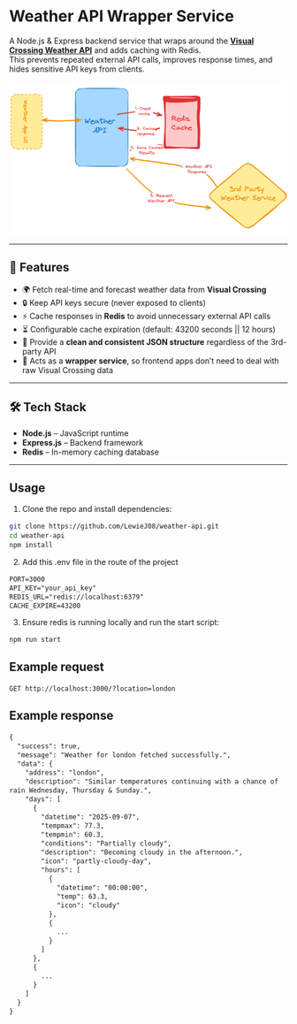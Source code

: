 # Weather API Wrapper Service

A Node.js & Express backend service that wraps around the **[Visual Crossing Weather API](https://www.visualcrossing.com/weather-api)** and adds caching with Redis.  
This prevents repeated external API calls, improves response times, and hides sensitive API keys from clients.

![Weather API Diagram](./assets/weather-api-diagram.png)

---

## 📌 Features

- 🌍 Fetch real-time and forecast weather data from **Visual Crossing**
- 🔒 Keep API keys secure (never exposed to clients)
- ⚡ Cache responses in **Redis** to avoid unnecessary external API calls
- ⏳ Configurable cache expiration (default: 43200 seconds || 12 hours)
- 🧹 Provide a **clean and consistent JSON structure** regardless of the 3rd-party API
- 🔄 Acts as a **wrapper service**, so frontend apps don’t need to deal with raw Visual Crossing data

---

## 🛠️ Tech Stack

- **Node.js** – JavaScript runtime
- **Express.js** – Backend framework
- **Redis** – In-memory caching database

---

## Usage
1. Clone the repo and install dependencies:

```bash
git clone https://github.com/LewieJ08/weather-api.git
cd weather-api
npm install
```

2. Add this .env file in the route of the project

```env
PORT=3000
API_KEY="your_api_key"
REDIS_URL="redis://localhost:6379"
CACHE_EXPIRE=43200 
```

3. Ensure redis is running locally and run the start script:

```bash
npm run start
```

## Example request
```
GET http://localhost:3000/?location=london
```

## Example response

```
{
  "success": true,
  "message": "Weather for london fetched successfully.",
  "data": {
    "address": "london",
    "description": "Similar temperatures continuing with a chance of rain Wednesday, Thursday & Sunday.",
    "days": [
      {
        "datetime": "2025-09-07",
        "tempmax": 77.3,
        "tempmin": 60.3,
        "conditions": "Partially cloudy",
        "description": "Becoming cloudy in the afternoon.",
        "icon": "partly-cloudy-day",
        "hours": [
          {
            "datetime": "00:00:00",
            "temp": 63.3,
            "icon": "cloudy"
          }, 
          {
            ...
          }
        ]
      },
      {
        ...
      }
    ]
  }
}
```



